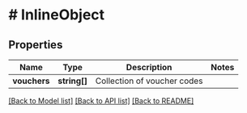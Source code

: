 # # InlineObject

## Properties

Name | Type | Description | Notes
------------ | ------------- | ------------- | -------------
**vouchers** | **string[]** | Collection of voucher codes | 

[[Back to Model list]](../../README.md#documentation-for-models) [[Back to API list]](../../README.md#documentation-for-api-endpoints) [[Back to README]](../../README.md)


